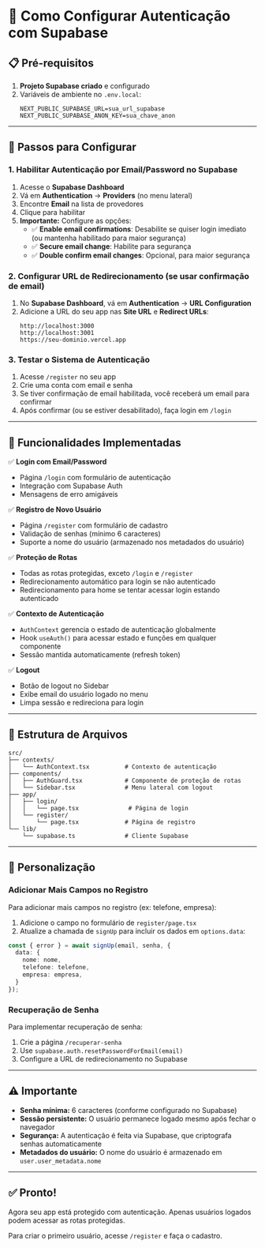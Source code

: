 # 🔐 Como Configurar Autenticação com Supabase

## 📋 Pré-requisitos

1. **Projeto Supabase criado** e configurado
2. Variáveis de ambiente no `.env.local`:
   ```
   NEXT_PUBLIC_SUPABASE_URL=sua_url_supabase
   NEXT_PUBLIC_SUPABASE_ANON_KEY=sua_chave_anon
   ```

---

## 🚀 Passos para Configurar

### 1. **Habilitar Autenticação por Email/Password no Supabase**

1. Acesse o **Supabase Dashboard**
2. Vá em **Authentication** → **Providers** (no menu lateral)
3. Encontre **Email** na lista de provedores
4. Clique para habilitar
5. **Importante:** Configure as opções:
   - ✅ **Enable email confirmations**: Desabilite se quiser login imediato (ou mantenha habilitado para maior segurança)
   - ✅ **Secure email change**: Habilite para segurança
   - ✅ **Double confirm email changes**: Opcional, para maior segurança

### 2. **Configurar URL de Redirecionamento (se usar confirmação de email)**

1. No **Supabase Dashboard**, vá em **Authentication** → **URL Configuration**
2. Adicione a URL do seu app nas **Site URL** e **Redirect URLs**:
   ```
   http://localhost:3000
   http://localhost:3001
   https://seu-dominio.vercel.app
   ```

### 3. **Testar o Sistema de Autenticação**

1. Acesse `/register` no seu app
2. Crie uma conta com email e senha
3. Se tiver confirmação de email habilitada, você receberá um email para confirmar
4. Após confirmar (ou se estiver desabilitado), faça login em `/login`

---

## 🎯 Funcionalidades Implementadas

✅ **Login com Email/Password**
- Página `/login` com formulário de autenticação
- Integração com Supabase Auth
- Mensagens de erro amigáveis

✅ **Registro de Novo Usuário**
- Página `/register` com formulário de cadastro
- Validação de senhas (mínimo 6 caracteres)
- Suporte a nome do usuário (armazenado nos metadados do usuário)

✅ **Proteção de Rotas**
- Todas as rotas protegidas, exceto `/login` e `/register`
- Redirecionamento automático para login se não autenticado
- Redirecionamento para home se tentar acessar login estando autenticado

✅ **Contexto de Autenticação**
- `AuthContext` gerencia o estado de autenticação globalmente
- Hook `useAuth()` para acessar estado e funções em qualquer componente
- Sessão mantida automaticamente (refresh token)

✅ **Logout**
- Botão de logout no Sidebar
- Exibe email do usuário logado no menu
- Limpa sessão e redireciona para login

---

## 📝 Estrutura de Arquivos

```
src/
├── contexts/
│   └── AuthContext.tsx          # Contexto de autenticação
├── components/
│   ├── AuthGuard.tsx            # Componente de proteção de rotas
│   └── Sidebar.tsx              # Menu lateral com logout
├── app/
│   ├── login/
│   │   └── page.tsx              # Página de login
│   └── register/
│       └── page.tsx             # Página de registro
└── lib/
    └── supabase.ts              # Cliente Supabase
```

---

## 🔧 Personalização

### Adicionar Mais Campos no Registro

Para adicionar mais campos no registro (ex: telefone, empresa):

1. Adicione o campo no formulário de `register/page.tsx`
2. Atualize a chamada de `signUp` para incluir os dados em `options.data`:

```typescript
const { error } = await signUp(email, senha, {
  data: {
    nome: nome,
    telefone: telefone,
    empresa: empresa,
  }
});
```

### Recuperação de Senha

Para implementar recuperação de senha:

1. Crie a página `/recuperar-senha`
2. Use `supabase.auth.resetPasswordForEmail(email)`
3. Configure a URL de redirecionamento no Supabase

---

## ⚠️ Importante

- **Senha mínima:** 6 caracteres (conforme configurado no Supabase)
- **Sessão persistente:** O usuário permanece logado mesmo após fechar o navegador
- **Segurança:** A autenticação é feita via Supabase, que criptografa senhas automaticamente
- **Metadados do usuário:** O nome do usuário é armazenado em `user.user_metadata.nome`

---

## ✅ Pronto!

Agora seu app está protegido com autenticação. Apenas usuários logados podem acessar as rotas protegidas.

Para criar o primeiro usuário, acesse `/register` e faça o cadastro.

